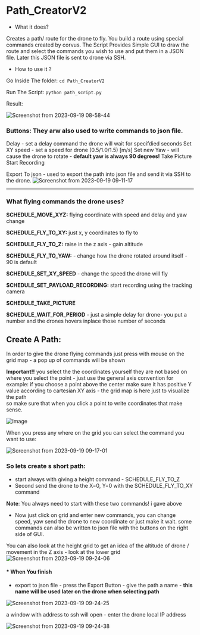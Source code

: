 # Path_CreatorV2

- What it does?

Creates a path/ route for the drone to fly. You build  a  route using special commands created by corvus.
The Script Provides Simple GUI to draw the route and select the commands you wish to use and put them in a JSON file.
Later this JSON file is sent to drone via SSH.

- How to use it ?

Go Inside The folder: `cd Path_CreatorV2`

Run The Script: `python path_script.py `
 
Result:



![Screenshot from 2023-09-19 08-58-44](https://github.com/jacob-CyberB/Path_CreatorV2/assets/134837950/feba5dd8-e056-401f-97ed-45b733dc0fe3)

### **Buttons**: They arw also used to write commands to json file.

Delay - set a delay command the drone will wait for specifdied seconds
Set XY speed - set a speed for drone (0.5/1.0/1.5)  [m/s]
Set new Yaw - will cause the drone to rotate - **default yaw is always 90 degrees!**
Take Picture
Start Recording

Export To json - used to export the path into json file and send it via SSH to the drone.
![Screenshot from 2023-09-19 09-11-17](https://github.com/jacob-CyberB/Path_CreatorV2/assets/134837950/3d35850d-bb8a-417b-8342-c601ca5cdfad)

----------


### **What  flying commands the drone uses?**



**SCHEDULE_MOVE_XYZ:** flying coordinate with speed and delay and yaw change

**SCHEDULE_FLY_TO_XY:**  just x, y coordinates to fly to

**SCHEDULE_FLY_TO_Z:** raise in the z axis  - gain altitude 

**SCHEDULE_FLY_TO_YAW:** - change how the drone rotated around itself - 90 is default

**SCHEDULE_SET_XY_SPEED** - change the speed the drone will fly

**SCHEDULE_SET_PAYLOAD_RECORDING:**   start recording using the tracking camera

**SCHEDULE_TAKE_PICTURE** 

**SCHEDULE_WAIT_FOR_PERIOD** - just a simple delay for drone- you put a number and the drones hovers inplace those number of seconds 

## Create A Path:


In order to give  the drone  flying commands just press with mouse on the grid map - a pop up of commands will be shown 

**Important!!** you select the the coordinates yourself  they are not based on where you select the point - just use the general axis convention 
for example: if you choose a point above the center make sure it has positive Y value according to cartesian XY axis - the grid map is here just to visualize the path  
so make sure that when you click a point to write coordinates that make sense.


![Image](https://i0.wp.com/statisticsbyjim.com/wp-content/uploads/2023/01/coordinate_plane.png?fit=499%2C499&ssl=1)
     
When you press any where on the grid you can select the command you want to use:

![Screenshot from 2023-09-19 09-17-01](https://github.com/jacob-CyberB/Path_CreatorV2/assets/134837950/a4249741-217d-4ee4-ad27-d408aedf25dd)





### So lets create s  short path:

* start always with giving a  height command - SCHEDULE_FLY_TO_Z
* Second send the drone to the  X=0, Y=0 with the SCHEDULE_FLY_TO_XY command 

**Note**: You always need to start with these two commands! i gave above

* Now just click on grid and enter new commands, you can change speed, yaw send the drone to new coordinate or just make it wait. some commands can  also be written to json file with the buttons on the right side of GUI.




You can also look at the height grid to get an idea of the altitude of drone / movement in the Z axis - look at the lower grid
![Screenshot from 2023-09-19 09-24-06](https://github.com/jacob-CyberB/Path_CreatorV2/assets/134837950/31a2b70a-7c8a-4546-a8e8-93651da8899b)



#### * When You finish


* export to json file - press the Export Button - give the path a name - **this name will be used later on the drone when selecting path**

![Screenshot from 2023-09-19 09-24-25](https://github.com/jacob-CyberB/Path_CreatorV2/assets/134837950/3c7bfc11-3953-407f-988a-3321025b48e3)


a window with address to ssh will open - enter the drone local IP address 

![Screenshot from 2023-09-19 09-24-38](https://github.com/jacob-CyberB/Path_CreatorV2/assets/134837950/b8b1cf8e-0916-442d-a4e7-000072737530)


